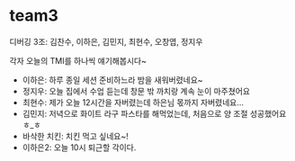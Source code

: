 # team3

디버깅 3조: 김찬수, 이하은, 김민지, 최현수, 오창엽, 정지우

각자 오늘의 TMI를 하나씩 얘기해봅시다~

- 이하은: 하루 종일 세션 준비하느라 밤을 새워버렸네요~
- 정지우: 오늘 집에서 수업 듣는데 창문 밖 까치랑 계속 눈이 마주쳤어요
- 최현수: 제가 오늘 12시간을 자버렸는데 하은님 몫까지 자버렸네요...
- 김민지: 저녁으로 화이트 라구 파스타를 해먹었는데, 처음으로 양 조절 성공했어요 ㅎ\_ㅎ
- 바삭한 치킨: 치킨 먹고 싶네요~!
- 이하은2: 오늘 10시 퇴근할 각이다.

